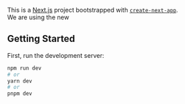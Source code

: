 This is a [Next.js](https://nextjs.org/) project bootstrapped with [`create-next-app`](https://github.com/vercel/next.js/tree/canary/packages/create-next-app).
<br/>
We are using the new

## Getting Started

First, run the development server:

```bash
npm run dev
# or
yarn dev
# or
pnpm dev
```
